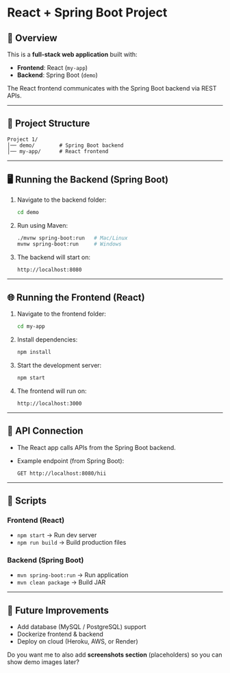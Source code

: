 
# React + Spring Boot Project

## 📌 Overview

This is a **full-stack web application** built with:

* **Frontend**: React (`my-app`)
* **Backend**: Spring Boot (`demo`)

The React frontend communicates with the Spring Boot backend via REST APIs.

---

## 🚀 Project Structure

```
Project 1/
│── demo/        # Spring Boot backend
│── my-app/      # React frontend
```

---

## 🖥️ Running the Backend (Spring Boot)

1. Navigate to the backend folder:

   ```bash
   cd demo
   ```

2. Run using Maven:

   ```bash
   ./mvnw spring-boot:run   # Mac/Linux
   mvnw spring-boot:run     # Windows
   ```

3. The backend will start on:

   ```
   http://localhost:8080
   ```

---

## 🌐 Running the Frontend (React)

1. Navigate to the frontend folder:

   ```bash
   cd my-app
   ```

2. Install dependencies:

   ```bash
   npm install
   ```

3. Start the development server:

   ```bash
   npm start
   ```

4. The frontend will run on:

   ```
   http://localhost:3000
   ```

---

## 🔗 API Connection

* The React app calls APIs from the Spring Boot backend.
* Example endpoint (from Spring Boot):

  ```
  GET http://localhost:8080/hii
  ```

---

## 📜 Scripts

### Frontend (React)

* `npm start` → Run dev server
* `npm run build` → Build production files

### Backend (Spring Boot)

* `mvn spring-boot:run` → Run application
* `mvn clean package` → Build JAR

---

## 📖 Future Improvements

* Add database (MySQL / PostgreSQL) support
* Dockerize frontend & backend
* Deploy on cloud (Heroku, AWS, or Render)



Do you want me to also add **screenshots section** (placeholders) so you can show demo images later?
